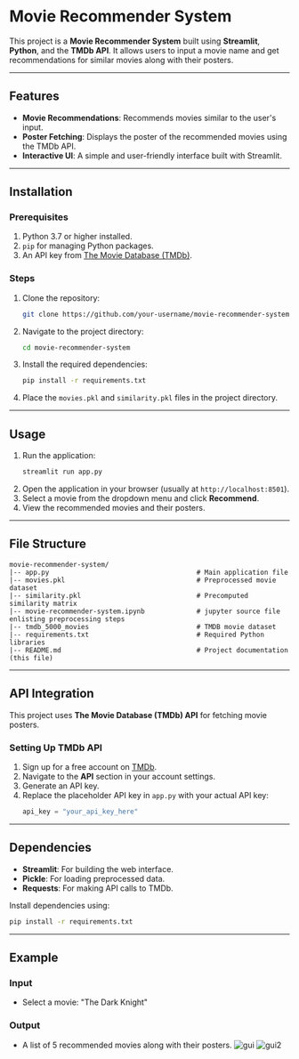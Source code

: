 # Movie Recommender System

This project is a **Movie Recommender System** built using **Streamlit**, **Python**, and the **TMDb API**. 
It allows users to input a movie name and get recommendations for similar movies along with their posters.

---

## Features
- **Movie Recommendations**: Recommends movies similar to the user's input.
- **Poster Fetching**: Displays the poster of the recommended movies using the TMDb API.
- **Interactive UI**: A simple and user-friendly interface built with Streamlit.

---

## Installation

### Prerequisites
1. Python 3.7 or higher installed.
2. `pip` for managing Python packages.
3. An API key from [The Movie Database (TMDb)](https://www.themoviedb.org/).

### Steps
1. Clone the repository:
   ```bash
   git clone https://github.com/your-username/movie-recommender-system.git
   ```
2. Navigate to the project directory:
   ```bash
   cd movie-recommender-system
   ```
3. Install the required dependencies:
   ```bash
   pip install -r requirements.txt
   ```
4. Place the `movies.pkl` and `similarity.pkl` files in the project directory.

---

## Usage

1. Run the application:
   ```bash
   streamlit run app.py
   ```
2. Open the application in your browser (usually at `http://localhost:8501`).
3. Select a movie from the dropdown menu and click **Recommend**.
4. View the recommended movies and their posters.

---

## File Structure
```
movie-recommender-system/
|-- app.py                                     # Main application file
|-- movies.pkl                                 # Preprocessed movie dataset
|-- similarity.pkl                             # Precomputed similarity matrix
|-- movie-recommender-system.ipynb             # jupyter source file enlisting preprocessing steps
|-- tmdb_5000_movies                           # TMDB movie dataset
|-- requirements.txt                           # Required Python libraries
|-- README.md                                  # Project documentation (this file)
```

---

## API Integration
This project uses **The Movie Database (TMDb) API** for fetching movie posters.

### Setting Up TMDb API
1. Sign up for a free account on [TMDb](https://www.themoviedb.org/).
2. Navigate to the **API** section in your account settings.
3. Generate an API key.
4. Replace the placeholder API key in `app.py` with your actual API key:
   ```python
   api_key = "your_api_key_here"
   ```

---

## Dependencies
- **Streamlit**: For building the web interface.
- **Pickle**: For loading preprocessed data.
- **Requests**: For making API calls to TMDb.

Install dependencies using:
```bash
pip install -r requirements.txt
```

---

## Example
### Input
- Select a movie: "The Dark Knight"

### Output
- A list of 5 recommended movies along with their posters.
![gui](https://github.com/user-attachments/assets/e697368b-9436-43c1-b8a2-a6a2a28704bc)
![gui2](https://github.com/user-attachments/assets/24d5d7fe-3dbc-483d-8c8d-5704f92ba63b)

